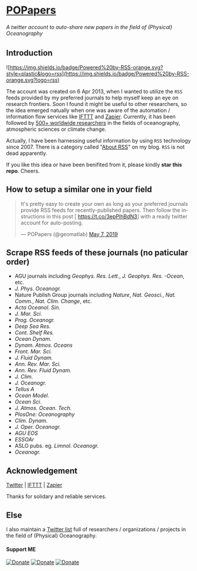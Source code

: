 # [POPapers](https://twitter.com/geomatlab)
###### A twitter account to auto-share new papers in the field of (Physical) Oceanography

## Introduction

![https://img.shields.io/badge/Powered%20by-RSS-orange.svg?style=plastic&logo=rss](https://img.shields.io/badge/Powered%20by-RSS-orange.svg?logo=rss)

The account was created on 6 Apr 2013, when I wanted to utilize the `RSS` feeds provided by my preferred journals to help myself keep an eye on research frontiers. Soon I found it might be useful to other researchers, so the idea emerged natually when one was aware of the automation / information flow services like [IFTTT](https://ifttt.com) and [Zapier](https://zapier.com). Currently, it has been followed by [500+ worldwide researchers](https://twitter.com/geomatlab/followers) in the fields of oceanography, atmospheric sciences or climate change.

Actually, I have been harnessing useful information by using `RSS` technology since 2007. There is a category called "[About RSS](https://chouj.github.io/categories/rss%E7%9B%B8%E5%85%B3/)" on my blog. `RSS` is not dead apparently.

If you like this idea or have been benifited from it, please kindly **star this repo**. Cheers.

## How to setup a similar one in your field

<blockquote class="twitter-tweet" data-partner="tweetdeck"><p lang="en" dir="ltr">It&#39;s pretty easy to create your own as long as your preferred journals provide RSS feeds for recently-published papers. Then follow the instructions in this post [ <a href="https://t.co/3epPIhBdN3">https://t.co/3epPIhBdN3</a>] with a ready twitter account for auto-posting.</p>&mdash; POPapers (@geomatlab) <a href="https://twitter.com/geomatlab/status/1125692588302819329?ref_src=twsrc%5Etfw">May 7, 2019</a></blockquote>

## Scrape RSS feeds of these journals (no paticular order)

- AGU journals including _Geophys. Res. Lett._, _J. Geophys. Res. -Ocean_, etc.
- _J. Phys. Oceanogr._
- Nature Publish Group journals including _Nature_, _Nat. Geosci._, _Nat. Comm._, _Nat. Clim. Change_, etc.
- _Acta Oceanol. Sin._
- _J. Mar. Sci._
- _Prog. Oceanogr._
- _Deep Sea Res._
- _Cont. Shelf Res._
- _Ocean Dynam._
- _Dynam. Atmos. Oceans_
- _Front. Mar. Sci._
- _J. Fluid Dynam._
- _Ann. Rev. Mar. Sci._
- _Ann. Rev. Fluid Dynam._
- _J. Clim._
- _J. Oceanogr._
- _Tellus A_
- _Ocean Model._
- _Ocean Sci._
- _J. Atmos. Ocean. Tech._
- _PlosOne: Oceanography_
- _Clim. Dynam._
- _J. Oper. Oceanogr._
- _AGU EOS_
- _ESSOAr_
- ASLO pubs. eg. _Limnol. Oceanogr._
- _Oceanogr._

## Acknowledgement

[Twitter](https://twitter.com) | [IFTTT](https://ifttt.com) | [Zapier](https://zapier.com)

Thanks for solidary and reliable services.

## Else

I also maintain a [Twitter list](https://twitter.com/chouj/lists/oceanography) full of researchers / organizations / projects in the field of (Physical) Oceanography.

#### Support ME

[![Donate](https://img.shields.io/badge/Donate-PayPal-green.svg)](https://www.paypal.me/Mesoscale)
[![Donate](https://img.shields.io/badge/Donate-WeChat-brightgreen.svg)](https://github.com/chouj/donate-page/blob/master/simple/images/WeChatQR.jpg?raw=true)
[![Donate](https://img.shields.io/badge/Donate-AliPay-blue.svg)](https://github.com/chouj/donate-page/blob/master/simple/images/AlipayQR.jpg?raw=true)
